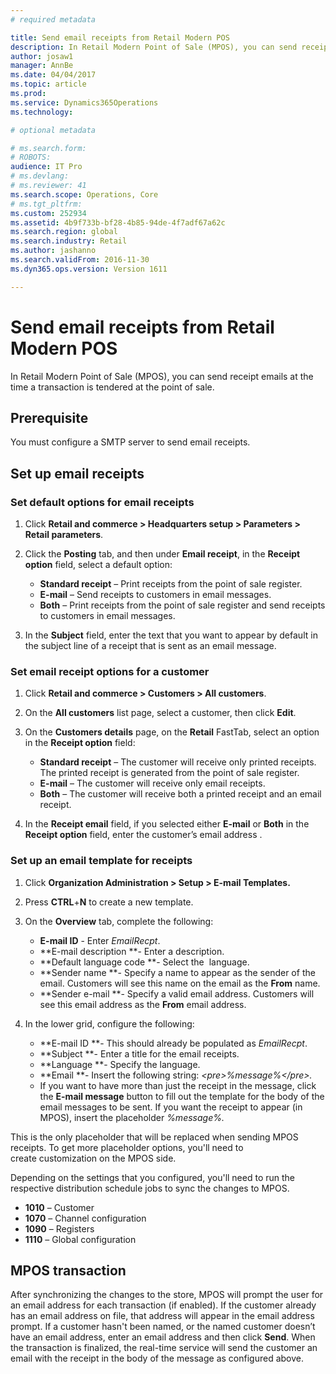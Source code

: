 ```yaml
---
# required metadata

title: Send email receipts from Retail Modern POS
description: In Retail Modern Point of Sale (MPOS), you can send receipt emails at the time a transaction is tendered at the point of sale.  
author: josaw1
manager: AnnBe
ms.date: 04/04/2017
ms.topic: article
ms.prod: 
ms.service: Dynamics365Operations
ms.technology: 

# optional metadata

# ms.search.form: 
# ROBOTS: 
audience: IT Pro
# ms.devlang: 
# ms.reviewer: 41
ms.search.scope: Operations, Core
# ms.tgt_pltfrm: 
ms.custom: 252934
ms.assetid: 4b9f733b-bf28-4b85-94de-4f7adf67a62c
ms.search.region: global
ms.search.industry: Retail
ms.author: jashanno
ms.search.validFrom: 2016-11-30
ms.dyn365.ops.version: Version 1611

---
```


# Send email receipts from Retail Modern POS

In Retail Modern Point of Sale (MPOS), you can send receipt emails at the time a transaction is tendered at the point of sale.  

Prerequisite
------------

You must configure a SMTP server to send email receipts. 

## Set up email receipts
### Set default options for email receipts

1.  Click **Retail and commerce &gt; Headquarters setup &gt; Parameters &gt; Retail parameters**.
2.  Click the **Posting** tab, and then under **Email receipt**, in the **Receipt option** field, select a default option:
    -   **Standard receipt** – Print receipts from the point of sale register.
    -   **E-mail** – Send receipts to customers in email messages.
    -   **Both** – Print receipts from the point of sale register and send receipts to customers in email messages.

3.  In the **Subject** field, enter the text that you want to appear by default in the subject line of a receipt that is sent as an email message.

### Set email receipt options for a customer

1.  Click **Retail and commerce &gt; Customers &gt; All customers**.
2.  On the **All customers** list page, select a customer, then click **Edit**.
3.  On the **Customers details** page, on the **Retail** FastTab, select an option in the **Receipt option** field:
    -   **Standard receipt** – The customer will receive only printed receipts. The printed receipt is generated from the point of sale register.
    -   **E-mail** – The customer will receive only email receipts.
    -   **Both** – The customer will receive both a printed receipt and an email receipt.

4.  In the **Receipt email** field, if you selected either **E-mail** or **Both** in the **Receipt option** field, enter the customer’s email address .

### Set up an email template for receipts

1.  Click **Organization Administration &gt; Setup &gt; E-mail Templates.**
2.  Press **CTRL**+**N** to create a new template.
3.  On the **Overview** tab, complete the following:
    -   **E-mail ID** - Enter *EmailRecpt*.
    -   **E-mail description **- Enter a description.
    -   **Default language code **- Select the  language.
    -   **Sender name **- Specify a name to appear as the sender of the email. Customers will see this name on the email as the **From** name.
    -   **Sender e-mail **- Specify a valid email address. Customers will see this email address as the **From** email address.

4.  In the lower grid, configure the following:
    -   **E-mail ID **- This should already be populated as *EmailRecpt*.
    -   **Subject **- Enter a title for the email receipts.
    -   **Language **- Specify the language.
    -   **Email **- Insert the following string: *&lt;pre&gt;%message%&lt;/pre&gt;.*
    -   If you want to have more than just the receipt in the message, click the **E-mail message** button to fill out the template for the body of the email messages to be sent. If you want the receipt to appear (in MPOS), insert the placeholder *%message%.*

This is the only placeholder that will be replaced when sending MPOS receipts. To get more placeholder options, you'll need to create customization on the MPOS side.

Depending on the settings that you configured, you'll need to run the respective distribution schedule jobs to sync the changes to MPOS.

-   **1010** – Customer
-   **1070** – Channel configuration
-   **1090** – Registers
-   **1110** – Global configuration

## MPOS transaction
After synchronizing the changes to the store, MPOS will prompt the user for an email address for each transaction (if enabled). If the customer already has an email address on file, that address will appear in the email address prompt. If a customer hasn't been named, or the named customer doesn’t have an email address, enter an email address and then click **Send**. When the transaction is finalized, the real-time service will send the customer an email with the receipt in the body of the message as configured above.

